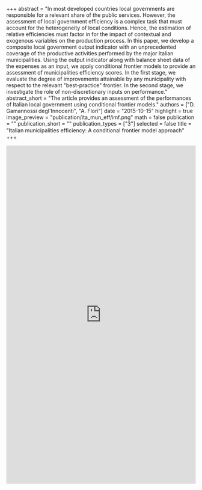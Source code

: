 +++
abstract = "In most developed countries local governments are responsible for a relevant share of the public services. However, the assessment of local government efficiency is a complex task that must account for the heterogeneity of local conditions. Hence, the estimation of  relative efficiencies must factor in for the impact of contextual and exogenous variables on the production process. In this paper, we develop a composite local government output indicator with an unprecedented coverage of the productive activities performed by the major Italian municipalities. Using the output indicator along with balance sheet data of the expenses as an input, we apply conditional frontier models to provide an assessment of municipalities efficiency scores. In the first stage, we evaluate the degree of improvements attainable by any municipality with respect to the relevant \"best-practice\" frontier. In the second stage, we investigate the role of non-discretionary inputs on performance."
abstract_short = "The article provides an assessment of the performances of Italian local government using conditional frontier models."
authors = ["D. Gamannossi degl'Innocenti", "A. Flori"]
date = "2015-10-15"
highlight = true
image_preview = "publication/ita_mun_eff/imf.png"
math = false
publication = ""
publication_short = ""
publication_types = ["3"]
selected = false
title = "Italian municipalities efﬁciency: A conditional frontier model approach"
+++
<iframe style="width: 100%; height: 900px; border: none;" src="https://dgdi.github.io/data/map"></iframe>
